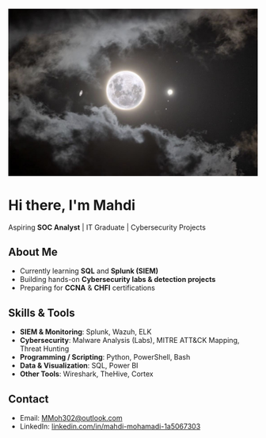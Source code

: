 <p align="center">
  <img src="https://raw.githubusercontent.com/LogsByMahdi/LogsByMahdi/main/moon.jpg" alt="Banner" />
</p>

# Hi there, I'm Mahdi  

Aspiring **SOC Analyst** | IT Graduate | Cybersecurity Projects  


## About Me  
- Currently learning **SQL** and **Splunk (SIEM)**  
- Building hands-on **Cybersecurity labs & detection projects**  
- Preparing for **CCNA** & **CHFI** certifications  


## Skills & Tools  
- **SIEM & Monitoring**: Splunk, Wazuh, ELK  
- **Cybersecurity**: Malware Analysis (Labs), MITRE ATT&CK Mapping, Threat Hunting  
- **Programming / Scripting**: Python, PowerShell, Bash  
- **Data & Visualization**: SQL, Power BI  
- **Other Tools**: Wireshark, TheHive, Cortex  

## Contact 
- Email: [MMoh302@outlook.com](mailto:MMoh302@outlook.com)  
- LinkedIn: [linkedin.com/in/mahdi-mohamadi-1a5067303](https://www.linkedin.com/in/mahdi-mohamadi-1a5067303)  

